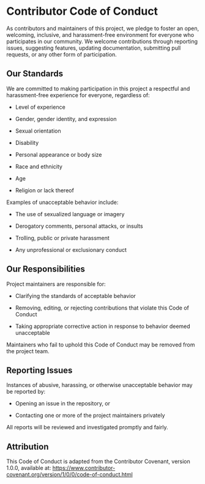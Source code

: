 # Contributor Code of Conduct
As contributors and maintainers of this project, we pledge to foster an open, welcoming, inclusive, and harassment-free environment for everyone who participates in our community. We welcome contributions through reporting issues, suggesting features, updating documentation, submitting pull requests, or any other form of participation.

## Our Standards
We are committed to making participation in this project a respectful and harassment-free experience for everyone, regardless of:

- Level of experience

- Gender, gender identity, and expression

- Sexual orientation

- Disability

- Personal appearance or body size

- Race and ethnicity

- Age

- Religion or lack thereof

Examples of unacceptable behavior include:

- The use of sexualized language or imagery

- Derogatory comments, personal attacks, or insults

- Trolling, public or private harassment

- Any unprofessional or exclusionary conduct

## Our Responsibilities
Project maintainers are responsible for:

- Clarifying the standards of acceptable behavior

- Removing, editing, or rejecting contributions that violate this Code of Conduct

- Taking appropriate corrective action in response to behavior deemed unacceptable

Maintainers who fail to uphold this Code of Conduct may be removed from the project team.

## Reporting Issues
Instances of abusive, harassing, or otherwise unacceptable behavior may be reported by:

- Opening an issue in the repository, or

- Contacting one or more of the project maintainers privately

All reports will be reviewed and investigated promptly and fairly.

## Attribution
This Code of Conduct is adapted from the Contributor Covenant, version 1.0.0, available at:
https://www.contributor-covenant.org/version/1/0/0/code-of-conduct.html

